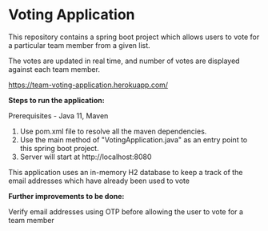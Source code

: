 # Voting Application
This repository contains a spring boot project which allows users to vote for a particular team member from a given list.

The votes are updated in real time, and number of votes are displayed against each team member.

https://team-voting-application.herokuapp.com/

**Steps to run the application:**

Prerequisites - Java 11, Maven

1. Use pom.xml file to resolve all the maven dependencies.
2. Use the main method of "VotingApplication.java" as an entry point to this spring boot project.
3. Server will start at http://localhost:8080

This application uses an in-memory H2 database to keep a track of the email addresses which have already been used to vote

**Further improvements to be done:**

Verify email addresses using OTP before allowing the user to vote for a team member
